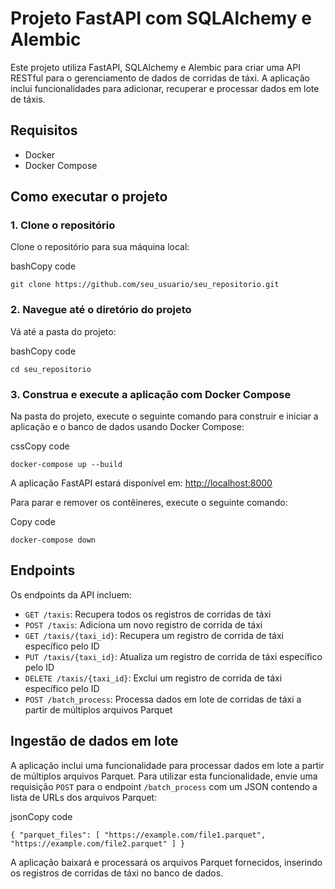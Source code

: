 # Projeto FastAPI com SQLAlchemy e Alembic

Este projeto utiliza FastAPI, SQLAlchemy e Alembic para criar uma API RESTful para o gerenciamento de dados de corridas de táxi. A aplicação inclui funcionalidades para adicionar, recuperar e processar dados em lote de táxis.

## Requisitos

-   Docker
-   Docker Compose

## Como executar o projeto

### 1. Clone o repositório

Clone o repositório para sua máquina local:

bashCopy code

`git clone https://github.com/seu_usuario/seu_repositorio.git` 

### 2. Navegue até o diretório do projeto

Vá até a pasta do projeto:

bashCopy code

`cd seu_repositorio` 

### 3. Construa e execute a aplicação com Docker Compose

Na pasta do projeto, execute o seguinte comando para construir e iniciar a aplicação e o banco de dados usando Docker Compose:

cssCopy code

`docker-compose up --build` 

A aplicação FastAPI estará disponível em: [http://localhost:8000](http://localhost:8000/)

Para parar e remover os contêineres, execute o seguinte comando:

Copy code

`docker-compose down` 

## Endpoints

Os endpoints da API incluem:

-   `GET /taxis`: Recupera todos os registros de corridas de táxi
-   `POST /taxis`: Adiciona um novo registro de corrida de táxi
-   `GET /taxis/{taxi_id}`: Recupera um registro de corrida de táxi específico pelo ID
-   `PUT /taxis/{taxi_id}`: Atualiza um registro de corrida de táxi específico pelo ID
-   `DELETE /taxis/{taxi_id}`: Exclui um registro de corrida de táxi específico pelo ID
-   `POST /batch_process`: Processa dados em lote de corridas de táxi a partir de múltiplos arquivos Parquet

## Ingestão de dados em lote

A aplicação inclui uma funcionalidade para processar dados em lote a partir de múltiplos arquivos Parquet. Para utilizar esta funcionalidade, envie uma requisição `POST` para o endpoint `/batch_process` com um JSON contendo a lista de URLs dos arquivos Parquet:

jsonCopy code

`{
    "parquet_files": [
        "https://example.com/file1.parquet",
        "https://example.com/file2.parquet"
    ]
}` 

A aplicação baixará e processará os arquivos Parquet fornecidos, inserindo os registros de corridas de táxi no banco de dados.
